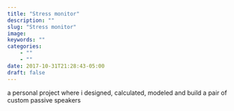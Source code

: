 ```yaml
---
title: "Stress monitor"
description: ""
slug: "Stress monitor"
image: 
keywords: ""
categories: 
    - ""
    - ""
date: 2017-10-31T21:28:43-05:00
draft: false
---
```


a personal project where i designed, calculated, modeled and build a pair of custom passive speakers